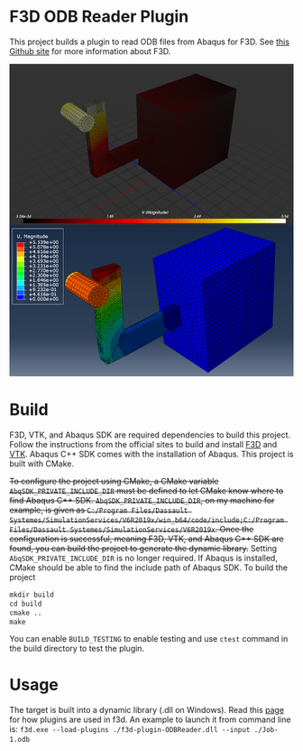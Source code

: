 # F3D ODB Reader Plugin

This project builds a plugin to read ODB files from Abaqus for F3D. See [this Github site](https://github.com/f3d-app/f3d) for more information about F3D.

![Visualization in F3D and Abaqus](doc/L-bracket.png)

# Build

F3D, VTK, and Abaqus SDK are required dependencies to build this project. Follow the instructions from the official sites to build and install [F3D](https://github.com/f3d-app/f3d) and [VTK](https://github.com/Kitware/VTK). Abaqus C++ SDK comes with the installation of Abaqus. This project is built with CMake.

~~To configure the project using CMake, a CMake variable `AbqSDK_PRIVATE_INCLUDE_DIR` must be defined to let CMake know where to find Abaqus C++ SDK. `AbqSDK_PRIVATE_INCLUDE_DIR`, on my machine for example, is given as `C:/Program Files/Dassault Systemes/SimulationServices/V6R2019x/win_b64/code/include;C:/Program Files/Dassault Systemes/SimulationServices/V6R2019x`. Once the configuration is successful, meaning F3D, VTK, and Abaqus C++ SDK are found, you can build the project to generate the dynamic library.~~
Setting `AbqSDK_PRIVATE_INCLUDE_DIR` is no longer required. If Abaqus is installed, CMake should be able to find the include path of Abaqus SDK.
To build the project

```
mkdir build
cd build
cmake ..
make
```

You can enable `BUILD_TESTING` to enable testing and use `ctest` command in the build directory to test the plugin.

# Usage

The target is built into a dynamic library (.dll on Windows). Read this [page](https://github.com/f3d-app/f3d/blob/f62b50d5c054375685b526394bb9d21203c270ac/doc/libf3d/PLUGINS.md) for how plugins are used in f3d. An example to launch it from command line is:
`f3d.exe --load-plugins ./f3d-plugin-ODBReader.dll --input ./Job-1.odb`
